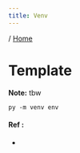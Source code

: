 ```yaml
---
title: Venv
---
```


/ [Home](index.md)

# Template

**Note:** tbw




```
py -m venv env
```

#### Ref :

  * []()
